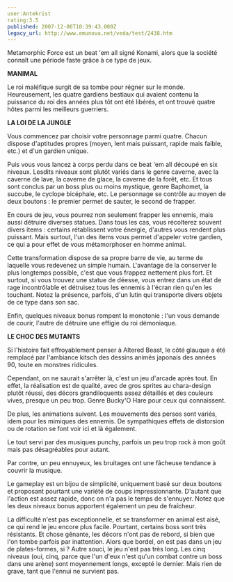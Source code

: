 ```yaml
---
user:Antekrist
rating:3.5
published: 2007-12-06T10:39:43.000Z
legacy_url: http://www.emunova.net/veda/test/2438.htm
---
```

Metamorphic Force est un beat 'em all signé Konami, alors que la société connaît une période faste grâce à ce type de jeux.  

  

**MANIMAL**  

Le roi maléfique surgit de sa tombe pour régner sur le monde. Heureusement, les quatre gardiens bestiaux qui avaient contenu la puissance du roi des années plus tôt ont été libérés, et ont trouvé quatre hôtes parmi les meilleurs guerriers.  

  

**LA LOI DE LA JUNGLE**  

Vous commencez par choisir votre personnage parmi quatre. Chacun dispose d'aptitudes propres (moyen, lent mais puissant, rapide mais faible, etc.) et d'un gardien unique.  

Puis vous vous lancez à corps perdu dans ce beat 'em all découpé en six niveaux. Lesdits niveaux sont plutôt variés dans le genre caverne, avec la caverne de lave, la caverne de glace, la caverne de la forêt, etc. Et tous sont conclus par un boss plus ou moins mystique, genre Baphomet, la succube, le cyclope bicéphale, etc. Le personnage se contrôle au moyen de deux boutons : le premier permet de sauter, le second de frapper.  

En cours de jeu, vous pourrez non seulement frapper les ennemis, mais aussi détruire diverses statues. Dans tous les cas, vous récolterez souvent divers items : certains rétablissent votre énergie, d'autres vous rendent plus puissant. Mais surtout, l'un des items vous permet d'appeler votre gardien, ce qui a pour effet de vous métamorphoser en homme animal.  

Cette transformation dispose de sa propre barre de vie, au terme de laquelle vous redevenez un simple humain. L'avantage de la conserver le plus longtemps possible, c'est que vous frappez nettement plus fort. Et surtout, si vous trouvez une statue de déesse, vous entrez dans un état de rage incontrôlable et détruisez tous les ennemis à l'écran rien qu'en les touchant. Notez la présence, parfois, d'un lutin qui transporte divers objets de ce type dans son sac.  

Enfin, quelques niveaux bonus rompent la monotonie : l'un vous demande de courir, l'autre de détruire une effigie du roi démoniaque.  

  

**LE CHOC DES MUTANTS**  

Si l'histoire fait effroyablement penser à Altered Beast, le côté glauque a été remplacé par l'ambiance kitsch des dessins animés japonais des années 90, toute en monstres ridicules.  

Cependant, on ne saurait s'arrêter là, c'est un jeu d'arcade après tout. En effet, la réalisation est de qualité, avec de gros sprites au chara-design plutôt réussi, des décors grandiloquents assez détaillés et des couleurs vives, presque un peu trop. Genre Bucky'O Hare pour ceux qui connaissent.  

De plus, les animations suivent. Les mouvements des persos sont variés, idem pour les mimiques des ennemis. De sympathiques effets de distorsion ou de rotation se font voir ici et là également.  

Le tout servi par des musiques punchy, parfois un peu trop rock à mon goût mais pas désagréables pour autant.  

Par contre, un peu ennuyeux, les bruitages ont une fâcheuse tendance à couvrir la musique.  

Le gameplay est un bijou de simplicité, uniquement basé sur deux boutons et proposant pourtant une variété de coups impressionnante. D'autant que l'action est assez rapide, donc on n'a pas le temps de s'ennuyer. Notez que les deux niveaux bonus apportent également un peu de fraîcheur.  

La difficulté n'est pas exceptionnelle, et se transformer en animal est aisé, ce qui rend le jeu encore plus facile. Pourtant, certains boss sont très résistants. Et chose gênante, les décors n'ont pas de rebord, si bien que l'on tombe parfois par inattention. Alors que bordel, on est pas dans un jeu de plates-formes, si ? Autre souci, le jeu n'est pas très long. Les cinq niveaux (oui, cinq, parce que l'un d'eux n'est qu'un combat contre un boss dans une arène) sont moyennement longs, excepté le dernier. Mais rien de grave, tant que l'ennui ne survient pas.